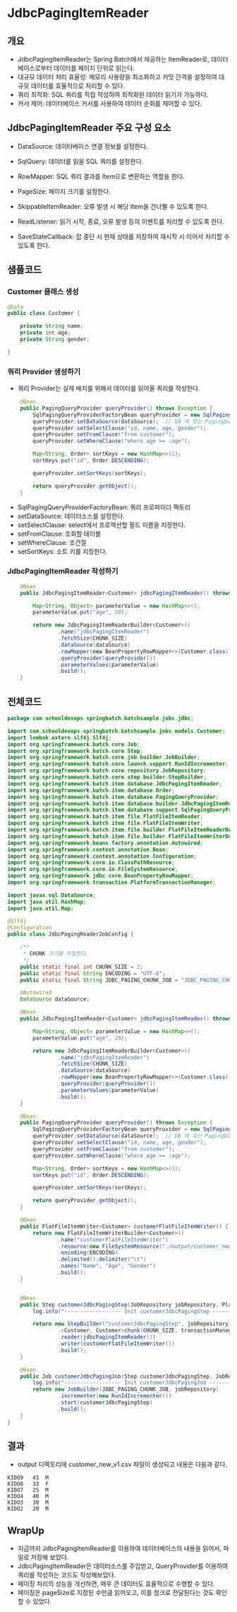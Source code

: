 # JdbcPagingItemReader

## 개요 

- JdbcPagingItemReader는 Spring Batch에서 제공하는 ItemReader로, 데이터베이스로부터 데이터를 페이지 단위로 읽는다. 
- 대규모 데이터 처리 효율성: 메모리 사용량을 최소화하고 커밋 간격을 설정하여 대규모 데이터를 효율적으로 처리할 수 있다.
- 쿼리 최적화: SQL 쿼리를 직접 작성하여 최적화된 데이터 읽기가 가능하다.
- 커서 제어: 데이터베이스 커서를 사용하여 데이터 순회를 제어할 수 있다.

## JdbcPagingItemReader 주요 구성 요소

- DataSource: 데이터베이스 연결 정보를 설정한다.
- SqlQuery: 데이터를 읽을 SQL 쿼리를 설정한다.
- RowMapper: SQL 쿼리 결과를 Item으로 변환하는 역할을 한다.
- PageSize: 페이지 크기를 설정한다.
  
- SkippableItemReader: 오류 발생 시 해당 Item을 건너뛸 수 있도록 한다.
- ReadListener: 읽기 시작, 종료, 오류 발생 등의 이벤트를 처리할 수 있도록 한다.
- SaveStateCallback: 잡 중단 시 현재 상태를 저장하여 재시작 시 이어서 처리할 수 있도록 한다.

## 샘플코드

### Customer 클래스 생성

```java
@Data
public class Customer {

    private String name;
    private int age;
    private String gender;

}
```

### 쿼리 Provider 생성하기 

- 쿼리 Provider는 실제 배치를 위해서 데이터를 읽어올 쿼리를 작성한다. 

```java
    @Bean
    public PagingQueryProvider queryProvider() throws Exception {
        SqlPagingQueryProviderFactoryBean queryProvider = new SqlPagingQueryProviderFactoryBean();
        queryProvider.setDataSource(dataSource);  // DB 에 맞는 PagingQueryProvider 를 선택하기 위함
        queryProvider.setSelectClause("id, name, age, gender");
        queryProvider.setFromClause("from customer");
        queryProvider.setWhereClause("where age >= :age");

        Map<String, Order> sortKeys = new HashMap<>(1);
        sortKeys.put("id", Order.DESCENDING);

        queryProvider.setSortKeys(sortKeys);

        return queryProvider.getObject();
    }
```

- SqlPagingQueryProviderFactoryBean: 쿼리 프로파이더 팩토리 
- setDataSource: 데이터소스를 설정한다. 
- setSelectClause: select에서 프로젝션할 필드 이름을 지정한다. 
- setFromClause: 조회할 테이블 
- setWhereClause: 조건절 
- setSortKeys: 소트 키를 지정한다. 

### JdbcPagingItemReader 작성하기 

```java
    @Bean
    public JdbcPagingItemReader<Customer> jdbcPagingItemReader() throws Exception {

        Map<String, Object> parameterValue = new HashMap<>();
        parameterValue.put("age", 20);

        return new JdbcPagingItemReaderBuilder<Customer>()
                .name("jdbcPagingItemReader")
                .fetchSize(CHUNK_SIZE)
                .dataSource(dataSource)
                .rowMapper(new BeanPropertyRowMapper<>(Customer.class))
                .queryProvider(queryProvider())
                .parameterValues(parameterValue)
                .build();
    }
```

## 전체코드 

```java
package com.schooldevops.springbatch.batchsample.jobs.jdbc;

import com.schooldevops.springbatch.batchsample.jobs.models.Customer;
import lombok.extern.slf4j.Slf4j;
import org.springframework.batch.core.Job;
import org.springframework.batch.core.Step;
import org.springframework.batch.core.job.builder.JobBuilder;
import org.springframework.batch.core.launch.support.RunIdIncrementer;
import org.springframework.batch.core.repository.JobRepository;
import org.springframework.batch.core.step.builder.StepBuilder;
import org.springframework.batch.item.database.JdbcPagingItemReader;
import org.springframework.batch.item.database.Order;
import org.springframework.batch.item.database.PagingQueryProvider;
import org.springframework.batch.item.database.builder.JdbcPagingItemReaderBuilder;
import org.springframework.batch.item.database.support.SqlPagingQueryProviderFactoryBean;
import org.springframework.batch.item.file.FlatFileItemReader;
import org.springframework.batch.item.file.FlatFileItemWriter;
import org.springframework.batch.item.file.builder.FlatFileItemReaderBuilder;
import org.springframework.batch.item.file.builder.FlatFileItemWriterBuilder;
import org.springframework.beans.factory.annotation.Autowired;
import org.springframework.context.annotation.Bean;
import org.springframework.context.annotation.Configuration;
import org.springframework.core.io.ClassPathResource;
import org.springframework.core.io.FileSystemResource;
import org.springframework.jdbc.core.BeanPropertyRowMapper;
import org.springframework.transaction.PlatformTransactionManager;

import javax.sql.DataSource;
import java.util.HashMap;
import java.util.Map;

@Slf4j
@Configuration
public class JdbcPagingReaderJobConfig {

    /**
     * CHUNK 크기를 지정한다.
     */
    public static final int CHUNK_SIZE = 2;
    public static final String ENCODING = "UTF-8";
    public static final String JDBC_PAGING_CHUNK_JOB = "JDBC_PAGING_CHUNK_JOB";

    @Autowired
    DataSource dataSource;

    @Bean
    public JdbcPagingItemReader<Customer> jdbcPagingItemReader() throws Exception {

        Map<String, Object> parameterValue = new HashMap<>();
        parameterValue.put("age", 20);

        return new JdbcPagingItemReaderBuilder<Customer>()
                .name("jdbcPagingItemReader")
                .fetchSize(CHUNK_SIZE)
                .dataSource(dataSource)
                .rowMapper(new BeanPropertyRowMapper<>(Customer.class))
                .queryProvider(queryProvider())
                .parameterValues(parameterValue)
                .build();
    }

    @Bean
    public PagingQueryProvider queryProvider() throws Exception {
        SqlPagingQueryProviderFactoryBean queryProvider = new SqlPagingQueryProviderFactoryBean();
        queryProvider.setDataSource(dataSource);  // DB 에 맞는 PagingQueryProvider 를 선택하기 위함
        queryProvider.setSelectClause("id, name, age, gender");
        queryProvider.setFromClause("from customer");
        queryProvider.setWhereClause("where age >= :age");

        Map<String, Order> sortKeys = new HashMap<>(1);
        sortKeys.put("id", Order.DESCENDING);

        queryProvider.setSortKeys(sortKeys);

        return queryProvider.getObject();
    }

    @Bean
    public FlatFileItemWriter<Customer> customerFlatFileItemWriter() {
        return new FlatFileItemWriterBuilder<Customer>()
                .name("customerFlatFileItemWriter")
                .resource(new FileSystemResource("./output/customer_new_v1.csv"))
                .encoding(ENCODING)
                .delimited().delimiter("\t")
                .names("Name", "Age", "Gender")
                .build();
    }


    @Bean
    public Step customerJdbcPagingStep(JobRepository jobRepository, PlatformTransactionManager transactionManager) throws Exception {
        log.info("------------------ Init customerJdbcPagingStep -----------------");

        return new StepBuilder("customerJdbcPagingStep", jobRepository)
                .<Customer, Customer>chunk(CHUNK_SIZE, transactionManager)
                .reader(jdbcPagingItemReader())
                .writer(customerFlatFileItemWriter())
                .build();
    }

    @Bean
    public Job customerJdbcPagingJob(Step customerJdbcPagingStep, JobRepository jobRepository) {
        log.info("------------------ Init customerJdbcPagingJob -----------------");
        return new JobBuilder(JDBC_PAGING_CHUNK_JOB, jobRepository)
                .incrementer(new RunIdIncrementer())
                .start(customerJdbcPagingStep)
                .build();
    }
}
```

## 결과 

- output 디렉토리에 customer_new_v1.csv 파일이 생성되고 내용은 다음과 같다. 

```csv
KIDO9	41	M
KIDO8	33	F
KIDO7	25	M
KIDO4	40	M
KIDO3	30	M
KIDO2	20	M

```

## WrapUp

- 지금까지 JdbcPagingItemReader를 이용하여 데이터베이스의 내용을 읽어서, 파일로 저장해 보았다. 
- JdbcPagingItemReader은 데이터소스를 주입받고, QueryProvider를 이용하여 쿼리를 작성하는 코드도 작성해보았다. 
- 페이징 처리의 성능을 개선하면, 매우 큰 데이터도 효율적으로 수행할 수 있다. 
- 페이징은 pageSize로 지정된 수만큼 읽어오고, 이를 청크로 전달된다는 것도 확인할 수 있었다. 